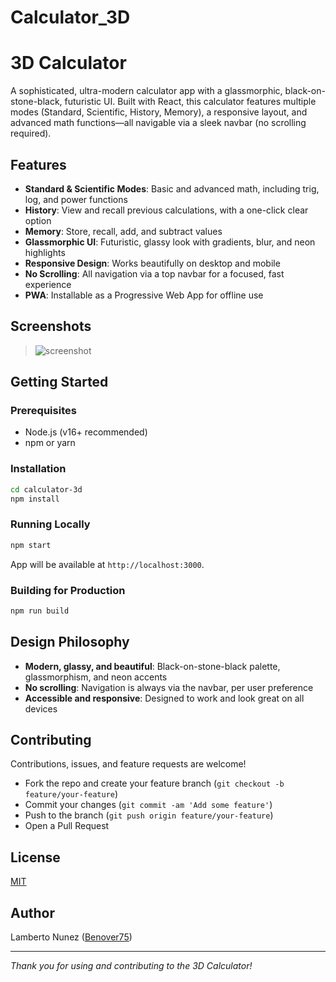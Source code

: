 ﻿# Calculator_3D

 # 3D Calculator

A sophisticated, ultra-modern calculator app with a glassmorphic, black-on-stone-black, futuristic UI. Built with React, this calculator features multiple modes (Standard, Scientific, History, Memory), a responsive layout, and advanced math functions—all navigable via a sleek navbar (no scrolling required).

## Features
- **Standard & Scientific Modes**: Basic and advanced math, including trig, log, and power functions
- **History**: View and recall previous calculations, with a one-click clear option
- **Memory**: Store, recall, add, and subtract values
- **Glassmorphic UI**: Futuristic, glassy look with gradients, blur, and neon highlights
- **Responsive Design**: Works beautifully on desktop and mobile
- **No Scrolling**: All navigation via a top navbar for a focused, fast experience
- **PWA**: Installable as a Progressive Web App for offline use

## Screenshots
> ![screenshot](docs/screenshot.png) <!-- Add your screenshot here if available -->

## Getting Started

### Prerequisites
- Node.js (v16+ recommended)
- npm or yarn

### Installation
```bash
cd calculator-3d
npm install
```

### Running Locally
```bash
npm start
```
App will be available at `http://localhost:3000`.

### Building for Production
```bash
npm run build
```

## Design Philosophy
- **Modern, glassy, and beautiful**: Black-on-stone-black palette, glassmorphism, and neon accents
- **No scrolling**: Navigation is always via the navbar, per user preference
- **Accessible and responsive**: Designed to work and look great on all devices

## Contributing
Contributions, issues, and feature requests are welcome!
- Fork the repo and create your feature branch (`git checkout -b feature/your-feature`)
- Commit your changes (`git commit -am 'Add some feature'`)
- Push to the branch (`git push origin feature/your-feature`)
- Open a Pull Request

## License
[MIT](LICENSE)

## Author
Lamberto Nunez ([Benover75](https://github.com/Benover75))

---

*Thank you for using and contributing to the 3D Calculator!* 

